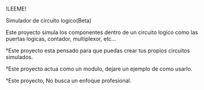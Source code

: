 !LEEME!

Simulador de circuito logico(Beta)

Este proyecto simula los componentes dentro de un circuito logico como las puertas logicas, contador, multiplexor, etc...

°Este proyecto esta pensado para que puedas crear tus propios circuitos simulados.

°Este proyecto actua como un modulo, dejare un ejemplo de como usarlo.

°Este proyecto, No busca un enfoque profesional.
